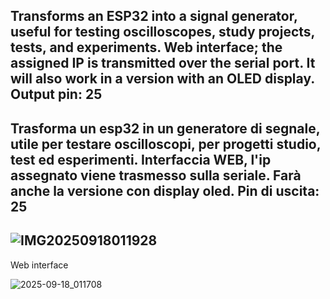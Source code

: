 Transforms an ESP32 into a signal generator, useful for testing oscilloscopes, study projects, tests, and experiments.
Web interface; the assigned IP is transmitted over the serial port.
It will also work in a version with an OLED display.
Output pin: 25
-
Trasforma un esp32 in un generatore di segnale, utile per testare oscilloscopi, per progetti studio, test ed esperimenti.
Interfaccia WEB, l'ip assegnato viene trasmesso sulla seriale.
Farà anche la versione con display oled.
Pin di uscita: 25
-
![IMG20250918011928](https://github.com/user-attachments/assets/9d7d1a72-3862-43d1-9c2b-db7cc87be0a1)
-
Web interface

![2025-09-18_011708](https://github.com/user-attachments/assets/a1916782-9dc0-4edf-b22f-dd863934c34a)
